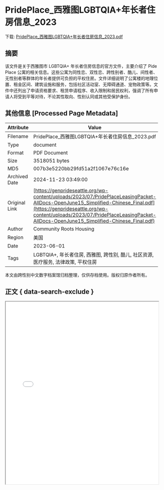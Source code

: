 # PridePlace_西雅图LGBTQIA+年长者住房信息_2023

<!-- tcd_download_link -->
下载: <a href="../PridePlace_西雅图LGBTQIA+年长者住房信息_2023.pdf" download>PridePlace_西雅图LGBTQIA+年长者住房信息_2023.pdf</a>
<!-- tcd_download_link_end -->

## 摘要

<!-- tcd_abstract -->
该文件是关于西雅图市 LGBTQIA+ 年长者住房信息的官方文件，主要介绍了 Pide Place 公寓的相关信息。这些公寓为同性恋、双性恋、跨性别者、酷儿、间性者、无性别者等群体的年长者提供可负担的平权住房。文件详细说明了公寓楼的地理位置、租金区间、建筑设施和服务，包括社区活动室、无障碍通道、宠物政策等。文件中还列出了申请资格要求、租赁申请程序、收入限制和居民权利，强调了所有申请人将受到平等对待，不论其性取向、性别认同或其他受保护身份。

<!-- tcd_abstract_end -->

## 其他信息 [Processed Page Metadata]

| Attribute       | Value                                  |
|-----------------|----------------------------------------|
| Filename        | PridePlace_西雅图LGBTQIA+年长者住房信息_2023.pdf                             |
| Type            | document                                 |
| Format          | PDF Document                               |
| Size            | 3518051 bytes                           |
| MD5             | 007b3e5220bb29fd51a2f1067e76c16e                                  |
| Archived Date   | 2024-11-23 03:49:00                             |
| Original Link   | [https://genprideseattle.org/wp-content/uploads/2023/07/PridePlaceLeasingPacket-AllDocs-OpenJune15_Simplified-Chinese_Final.pdf](https://genprideseattle.org/wp-content/uploads/2023/07/PridePlaceLeasingPacket-AllDocs-OpenJune15_Simplified-Chinese_Final.pdf)                         |
| Author          | Community Roots Housing                               |
| Region          | 美国                               |
| Date            | 2023-06-01                                 |
| Tags            | LGBTQIA+, 年长者住房, 西雅图, 跨性别, 酷儿, 社区资源, 医疗服务, 法律政策, 平权住房                                 |

本文由跨性别中文数字档案馆归档整理，仅供存档使用。版权归原作者所有。


## 正文 { data-search-exclude }

<!-- tcd_main_text -->
<iframe src="../PridePlace_西雅图LGBTQIA+年长者住房信息_2023.pdf" width="100%" height="600px">
    <p>无法显示PDF，请下载查看。</p>
</iframe>
<!-- tcd_main_text_end -->


